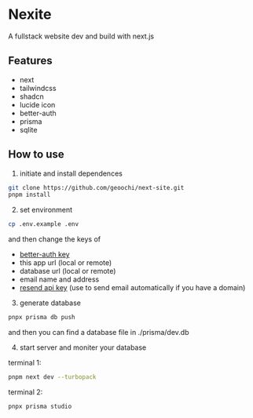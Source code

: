 # Nexite

A fullstack website dev and build with next.js

## Features

- next
- tailwindcss
- shadcn
- lucide icon
- better-auth
- prisma
- sqlite

## How to use

1. initiate and install dependences

```sh
git clone https://github.com/geoochi/next-site.git
pnpm install
```

2. set environment

```sh
cp .env.example .env
```

and then change the keys of

- [better-auth key](https://www.better-auth.com/docs/installation#set-environment-variables)
- this app url (local or remote)
- database url (local or remote)
- email name and address
- [resend api key](https://resend.com/api-keys) (use to send email automatically if you have a domain)

3. generate database

```sh
pnpx prisma db push
```

and then you can find a database file in ./prisma/dev.db

4. start server and moniter your database

terminal 1:

```sh
pnpm next dev --turbopack
```

terminal 2:

```sh
pnpx prisma studio
```
